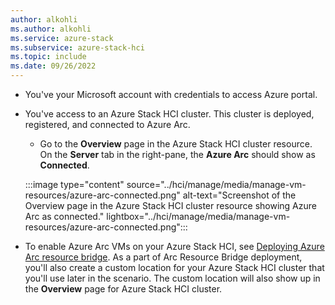 ```yaml
---
author: alkohli
ms.author: alkohli
ms.service: azure-stack
ms.subservice: azure-stack-hci
ms.topic: include
ms.date: 09/26/2022
---
```



- You've your Microsoft account with credentials to access Azure portal.

- You've access to an Azure Stack HCI cluster. This cluster is deployed, registered, and connected to Azure Arc.

   - Go to the **Overview** page in the Azure Stack HCI cluster resource. On the **Server** tab in the right-pane, the **Azure Arc** should show as **Connected**.
    
    :::image type="content" source="../hci/manage/media/manage-vm-resources/azure-arc-connected.png" alt-text="Screenshot of the Overview page in the Azure Stack HCI cluster resource showing Azure Arc as connected." lightbox="../hci/manage/media/manage-vm-resources/azure-arc-connected.png":::

- To enable Azure Arc VMs on your Azure Stack HCI, see [Deploying Azure Arc resource bridge](../hci/manage/azure-arc-enabled-virtual-machines.md#azure-arc-resource-bridge-deployment-overview). As a part of Arc Resource Bridge deployment, you'll also create a custom location for your Azure Stack HCI cluster that you'll use later in the scenario. The custom location will also show up in the **Overview** page for Azure Stack HCI cluster.


